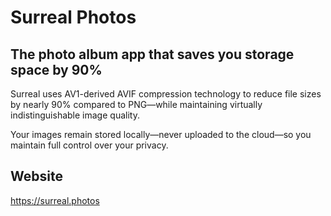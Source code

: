 # Surreal Photos
## The photo album app that saves you storage space by 90%
Surreal uses AV1-derived AVIF compression technology to reduce file sizes by nearly 90% compared to PNG—while maintaining virtually indistinguishable image quality.

Your images remain stored locally—never uploaded to the cloud—so you maintain full control over your privacy.

## Website
https://surreal.photos
